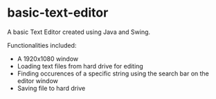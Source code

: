 # basic-text-editor

A basic Text Editor created using Java and Swing.

Functionalities included:
 - A 1920x1080 window
 - Loading text files from hard drive for editing
 - Finding occurences of a specific string using the search bar on the editor window
 - Saving file to hard drive
